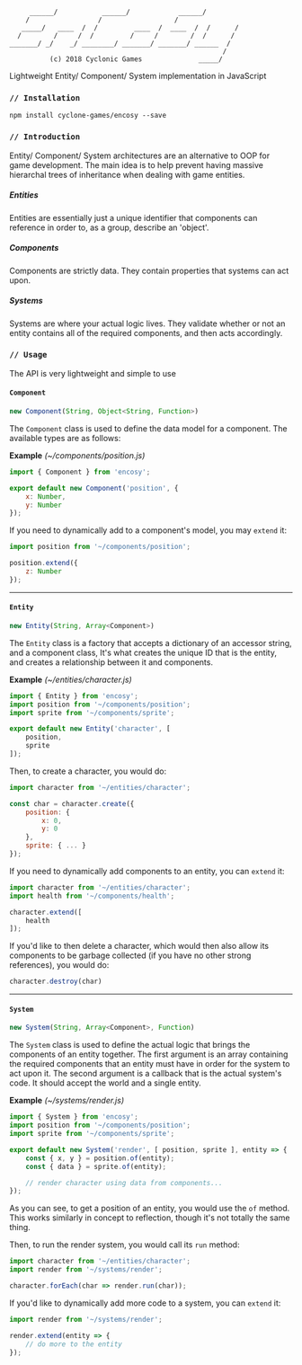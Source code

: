 ```
     ______/           ______/            ______/
    /                 /                  /
   _____/   ____  /  /         ____  /  ____  /  /      /
  /        /     /  /         /     /        /  /      /
_______/ _/    _/ ________/ _______/ _______/ ______  /
                                                     /
          (c) 2018 Cyclonic Games              _____/
```
Lightweight Entity/ Component/ System implementation in JavaScript

### `// Installation`

```
npm install cyclone-games/encosy --save
```

### `// Introduction`
Entity/ Component/ System architectures are an alternative to OOP for game
development. The main idea is to help prevent having massive hierarchal trees
of inheritance when dealing with game entities.

##### Entities
Entities are essentially just a unique identifier that components can reference
in order to, as a group, describe an 'object'.

##### Components
Components are strictly data. They contain properties that systems can act upon.

##### Systems
Systems are where your actual logic lives. They validate whether or not an
entity contains all of the required components, and then acts accordingly.

### `// Usage`
The API is very lightweight and simple to use

#### `Component`

```javascript
new Component(String, Object<String, Function>)
```

The `Component` class is used to define the data model for a component. The
available types are as follows:

**Example** *(~/components/position.js)*

```javascript
import { Component } from 'encosy';

export default new Component('position', {
    x: Number,
    y: Number
});
```

If you need to dynamically add to a component's model, you may `extend` it:

```javascript
import position from '~/components/position';

position.extend({
    z: Number
});
```

--------------------------------------------------------------------------------

#### `Entity`

```javascript
new Entity(String, Array<Component>)
```

The `Entity` class is a factory that accepts a dictionary of an accessor string,
and a component class, It's what creates the unique ID that is the entity, and
creates a relationship between it and components.

**Example** *(~/entities/character.js)*

```javascript
import { Entity } from 'encosy';
import position from '~/components/position';
import sprite from '~/components/sprite';

export default new Entity('character', [
    position,
    sprite
]);
```
Then, to create a character, you would do:

```javascript
import character from '~/entities/character';

const char = character.create({
    position: {
        x: 0,
        y: 0
    },
    sprite: { ... }
});
```

If you need to dynamically add components to an entity, you can `extend` it:

```javascript
import character from '~/entities/character';
import health from '~/components/health';

character.extend([
    health
]);
```

If you'd like to then delete a character, which would then also allow its
components to be garbage collected (if you have no other strong references),
you would do:

```javascript
character.destroy(char)
```

--------------------------------------------------------------------------------

#### `System`

```javascript
new System(String, Array<Component>, Function)
```

The `System` class is used to define the actual logic that brings the components
of an entity together. The first argument is an array containing the required
components that an entity must have in order for the system to act upon it. The
second argument is a callback that is the actual system's code. It should accept
the world and a single entity.

**Example** *(~/systems/render.js)*

```javascript
import { System } from 'encosy';
import position from '~/components/position';
import sprite from '~/components/sprite';

export default new System('render', [ position, sprite ], entity => {
    const { x, y } = position.of(entity);
    const { data } = sprite.of(entity);

    // render character using data from components...
});
```

As you can see, to get a position of an entity, you would use the `of` method.
This works similarly in concept to reflection, though it's not totally the same
thing.

Then, to run the render system, you would call its `run` method:

```javascript
import character from '~/entities/character';
import render from '~/systems/render';

character.forEach(char => render.run(char));
```

If you'd like to dynamically add more code to a system, you can `extend` it:

```javascript
import render from '~/systems/render';

render.extend(entity => {
    // do more to the entity
});
```
